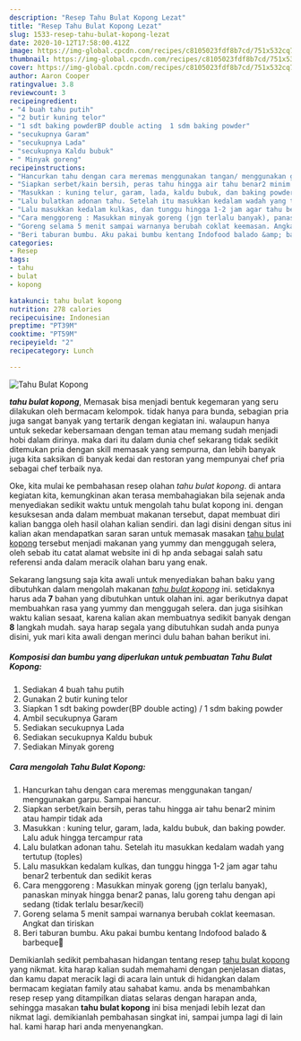 ```yaml
---
description: "Resep Tahu Bulat Kopong Lezat"
title: "Resep Tahu Bulat Kopong Lezat"
slug: 1533-resep-tahu-bulat-kopong-lezat
date: 2020-10-12T17:58:00.412Z
image: https://img-global.cpcdn.com/recipes/c8105023fdf8b7cd/751x532cq70/tahu-bulat-kopong-foto-resep-utama.jpg
thumbnail: https://img-global.cpcdn.com/recipes/c8105023fdf8b7cd/751x532cq70/tahu-bulat-kopong-foto-resep-utama.jpg
cover: https://img-global.cpcdn.com/recipes/c8105023fdf8b7cd/751x532cq70/tahu-bulat-kopong-foto-resep-utama.jpg
author: Aaron Cooper
ratingvalue: 3.8
reviewcount: 3
recipeingredient:
- "4 buah tahu putih"
- "2 butir kuning telor"
- "1 sdt baking powderBP double acting  1 sdm baking powder"
- "secukupnya Garam"
- "secukupnya Lada"
- "secukupnya Kaldu bubuk"
- " Minyak goreng"
recipeinstructions:
- "Hancurkan tahu dengan cara meremas menggunakan tangan/ menggunakan garpu. Sampai hancur."
- "Siapkan serbet/kain bersih, peras tahu hingga air tahu benar2 minim atau hampir tidak ada"
- "Masukkan : kuning telur, garam, lada, kaldu bubuk, dan baking powder. Lalu aduk hingga tercampur rata"
- "Lalu bulatkan adonan tahu. Setelah itu masukkan kedalam wadah yang tertutup (toples)"
- "Lalu masukkan kedalam kulkas, dan tunggu hingga 1-2 jam agar tahu benar2 terbentuk dan sedikit keras"
- "Cara menggoreng : Masukkan minyak goreng (jgn terlalu banyak), panaskan minyak hingga benar2 panas, lalu goreng tahu dengan api sedang (tidak terlalu besar/kecil)"
- "Goreng selama 5 menit sampai warnanya berubah coklat keemasan. Angkat dan tiriskan"
- "Beri taburan bumbu. Aku pakai bumbu kentang Indofood balado &amp; barbeque🌻"
categories:
- Resep
tags:
- tahu
- bulat
- kopong

katakunci: tahu bulat kopong 
nutrition: 278 calories
recipecuisine: Indonesian
preptime: "PT39M"
cooktime: "PT59M"
recipeyield: "2"
recipecategory: Lunch

---
```



![Tahu Bulat Kopong](https://img-global.cpcdn.com/recipes/c8105023fdf8b7cd/751x532cq70/tahu-bulat-kopong-foto-resep-utama.jpg)

<b><i>tahu bulat kopong</i></b>, Memasak bisa menjadi bentuk kegemaran yang seru dilakukan oleh bermacam kelompok. tidak hanya para bunda, sebagian pria juga sangat banyak yang tertarik dengan kegiatan ini. walaupun hanya untuk sekedar kebersamaan dengan teman atau memang sudah menjadi hobi dalam dirinya. maka dari itu dalam dunia chef sekarang tidak sedikit ditemukan pria dengan skill memasak yang sempurna, dan lebih banyak juga kita saksikan di banyak kedai dan restoran yang mempunyai chef pria sebagai chef terbaik nya.

Oke, kita mulai ke pembahasan resep olahan <i>tahu bulat kopong</i>. di antara kegiatan kita, kemungkinan akan terasa membahagiakan bila sejenak anda menyediakan sedikit waktu untuk mengolah tahu bulat kopong ini. dengan kesuksesan anda dalam membuat makanan tersebut, dapat membuat diri kalian bangga oleh hasil olahan kalian sendiri. dan lagi disini dengan situs ini kalian akan mendapatkan saran saran untuk memasak masakan <u>tahu bulat kopong</u> tersebut menjadi makanan yang yummy dan menggugah selera, oleh sebab itu catat alamat website ini di hp anda sebagai salah satu referensi anda dalam meracik olahan baru yang enak.




Sekarang langsung saja kita awali untuk menyediakan bahan baku yang dibutuhkan dalam mengolah makanan <u><i>tahu bulat kopong</i></u> ini. setidaknya harus ada <b>7</b> bahan yang dibutuhkan untuk olahan ini. agar berikutnya dapat membuahkan rasa yang yummy dan menggugah selera. dan juga sisihkan waktu kalian sesaat, karena kalian akan membuatnya sedikit banyak dengan <b>8</b> langkah mudah. saya harap segala yang dibutuhkan sudah anda punya disini, yuk mari kita awali dengan merinci dulu bahan bahan berikut ini.

<!--inarticleads1-->

##### Komposisi dan bumbu yang diperlukan untuk pembuatan Tahu Bulat Kopong:

1. Sediakan 4 buah tahu putih
1. Gunakan 2 butir kuning telor
1. Siapkan 1 sdt baking powder(BP double acting) / 1 sdm baking powder
1. Ambil secukupnya Garam
1. Sediakan secukupnya Lada
1. Sediakan secukupnya Kaldu bubuk
1. Sediakan  Minyak goreng




<!--inarticleads2-->

##### Cara mengolah Tahu Bulat Kopong:

1. Hancurkan tahu dengan cara meremas menggunakan tangan/ menggunakan garpu. Sampai hancur.
1. Siapkan serbet/kain bersih, peras tahu hingga air tahu benar2 minim atau hampir tidak ada
1. Masukkan : kuning telur, garam, lada, kaldu bubuk, dan baking powder. Lalu aduk hingga tercampur rata
1. Lalu bulatkan adonan tahu. Setelah itu masukkan kedalam wadah yang tertutup (toples)
1. Lalu masukkan kedalam kulkas, dan tunggu hingga 1-2 jam agar tahu benar2 terbentuk dan sedikit keras
1. Cara menggoreng : Masukkan minyak goreng (jgn terlalu banyak), panaskan minyak hingga benar2 panas, lalu goreng tahu dengan api sedang (tidak terlalu besar/kecil)
1. Goreng selama 5 menit sampai warnanya berubah coklat keemasan. Angkat dan tiriskan
1. Beri taburan bumbu. Aku pakai bumbu kentang Indofood balado &amp; barbeque🌻




Demikianlah sedikit pembahasan hidangan tentang resep <u>tahu bulat kopong</u> yang nikmat. kita harap kalian sudah memahami dengan penjelasan diatas, dan kamu dapat meracik lagi di acara lain untuk di hidangkan dalam bermacam kegiatan family atau sahabat kamu. anda bs menambahkan resep resep yang ditampilkan diatas selaras dengan harapan anda, sehingga masakan <b>tahu bulat kopong</b> ini bisa menjadi lebih lezat dan nikmat lagi. demikianlah pembahasan singkat ini, sampai jumpa lagi di lain hal. kami harap hari anda menyenangkan.
